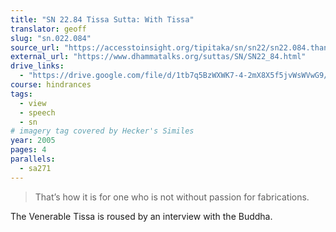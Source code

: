 ```yaml
---
title: "SN 22.84 Tissa Sutta: With Tissa"
translator: geoff
slug: "sn.022.084"
source_url: "https://accesstoinsight.org/tipitaka/sn/sn22/sn22.084.than.html"
external_url: "https://www.dhammatalks.org/suttas/SN/SN22_84.html"
drive_links:
  - "https://drive.google.com/file/d/1tb7q5BzWXWK7-4-2mX8X5f5jvWsWVwG9/view?usp=drivesdk"
course: hindrances
tags:
  - view
  - speech
  - sn
# imagery tag covered by Hecker's Similes
year: 2005
pages: 4
parallels:
  - sa271
---
```


> That’s how it is for one who is not without passion for fabrications.

The Venerable Tissa is roused by an interview with the Buddha.
